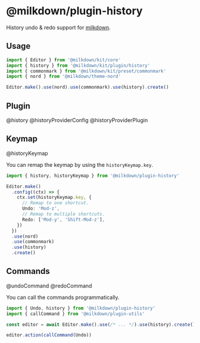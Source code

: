 # @milkdown/plugin-history

History undo & redo support for [milkdown](https://milkdown.dev/).

## Usage

```typescript
import { Editor } from '@milkdown/kit/core'
import { history } from '@milkdown/kit/plugin/history'
import { commonmark } from '@milkdown/kit/preset/commonmark'
import { nord } from '@milkdown/theme-nord'

Editor.make().use(nord).use(commonmark).use(history).create()
```

## Plugin

@history
@historyProviderConfig
@historyProviderPlugin

## Keymap

@historyKeymap

You can remap the keymap by using the `historyKeymap.key`.

```typescript
import { history, historyKeymap } from '@milkdown/plugin-history'

Editor.make()
  .config((ctx) => {
    ctx.set(historyKeymap.key, {
      // Remap to one shortcut.
      Undo: 'Mod-z',
      // Remap to multiple shortcuts.
      Redo: ['Mod-y', 'Shift-Mod-z'],
    })
  })
  .use(nord)
  .use(commonmark)
  .use(history)
  .create()
```

## Commands

@undoCommand
@redoCommand

You can call the commands programmatically.

```typescript
import { Undo, history } from '@milkdown/plugin-history'
import { callCommand } from '@milkdown/plugin-utils'

const editor = await Editor.make().use(/* ... */).use(history).create()

editor.action(callCommand(Undo))
```
